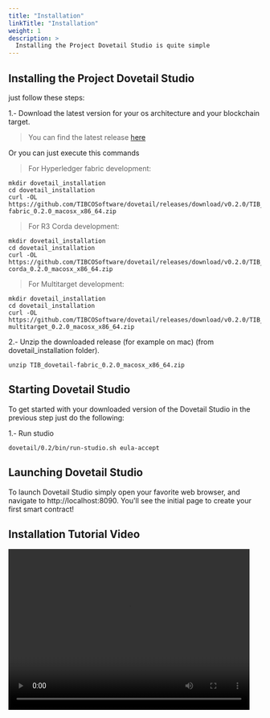 ```yaml
---
title: "Installation"
linkTitle: "Installation"
weight: 1
description: >
  Installing the Project Dovetail Studio is quite simple
---
```


## Installing the Project Dovetail Studio
just follow these steps:

1.- Download the latest version for your os architecture and your blockchain target.

> You can find the latest release [here](https://github.com/TIBCOSoftware/dovetail/releases/latest)

Or you can just execute this commands


> For Hyperledger fabric development:

```
mkdir dovetail_installation
cd dovetail_installation
curl -OL https://github.com/TIBCOSoftware/dovetail/releases/download/v0.2.0/TIB_dovetail-fabric_0.2.0_macosx_x86_64.zip
```

> For R3 Corda development:

```
mkdir dovetail_installation
cd dovetail_installation
curl -OL https://github.com/TIBCOSoftware/dovetail/releases/download/v0.2.0/TIB_dovetail-corda_0.2.0_macosx_x86_64.zip
```

> For Multitarget development:

```
mkdir dovetail_installation
cd dovetail_installation
curl -OL https://github.com/TIBCOSoftware/dovetail/releases/download/v0.2.0/TIB_dovetail-multitarget_0.2.0_macosx_x86_64.zip
```



2.- Unzip the downloaded release (for example on mac) (from dovetail_installation folder).

```
unzip TIB_dovetail-fabric_0.2.0_macosx_x86_64.zip
```

## Starting Dovetail Studio
To get started with your downloaded version of the Dovetail Studio in the previous step just do the following:

1.- Run studio

```
dovetail/0.2/bin/run-studio.sh eula-accept
```

## Launching Dovetail Studio
To launch Dovetail Studio simply open your favorite web browser, and navigate to http://localhost:8090. You'll see the initial page to create your first smart contract!


## Installation Tutorial Video

<video width="480" height="320" controls="controls">
    <source src="https://github.com/TIBCOSoftware/dovetail/blob/master/src/videos/dovetail_studio_install.mp4?raw=true" type="video/mp4">
</video>